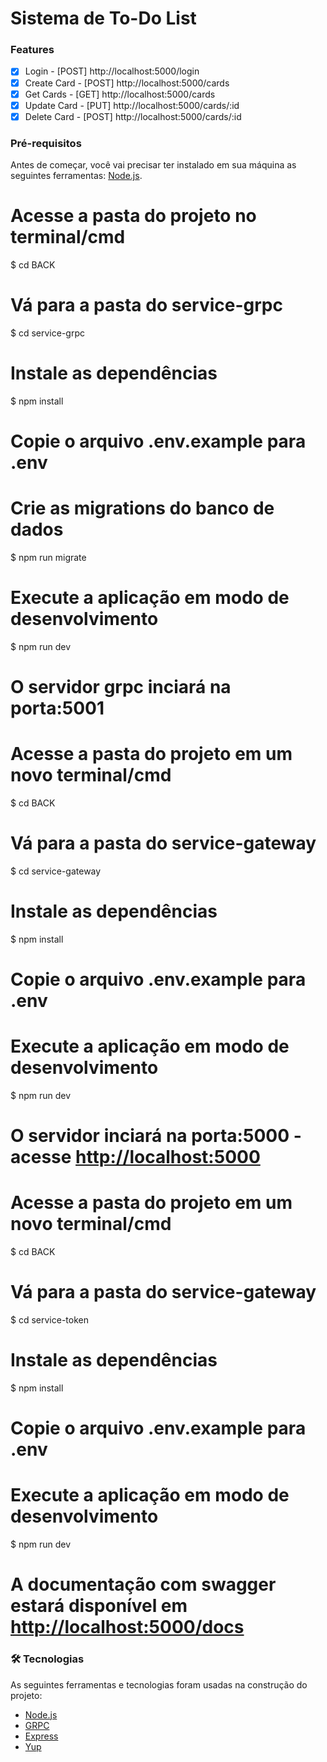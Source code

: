 # Sistema de To-Do List

### Features
- [x] Login - [POST] http://localhost:5000/login
- [x] Create Card - [POST] http://localhost:5000/cards
- [x] Get Cards - [GET] http://localhost:5000/cards
- [x] Update Card - [PUT] http://localhost:5000/cards/:id
- [x] Delete Card - [POST] http://localhost:5000/cards/:id

### Pré-requisitos

Antes de começar, você vai precisar ter instalado em sua máquina as seguintes ferramentas:
[Node.js](https://nodejs.org/en/). 

# Acesse a pasta do projeto no terminal/cmd
$ cd BACK

# Vá para a pasta do service-grpc
$ cd service-grpc

# Instale as dependências
$ npm install

# Copie o arquivo .env.example para .env

# Crie as migrations do banco de dados
$ npm run migrate

# Execute a aplicação em modo de desenvolvimento
$ npm run dev

# O servidor grpc inciará na porta:5001

# Acesse a pasta do projeto em um novo terminal/cmd
$ cd BACK

# Vá para a pasta do service-gateway
$ cd service-gateway

# Instale as dependências
$ npm install

# Copie o arquivo .env.example para .env

# Execute a aplicação em modo de desenvolvimento
$ npm run dev

# O servidor inciará na porta:5000 - acesse <http://localhost:5000> 


# Acesse a pasta do projeto em um novo terminal/cmd
$ cd BACK

# Vá para a pasta do service-gateway
$ cd service-token

# Instale as dependências
$ npm install

# Copie o arquivo .env.example para .env

# Execute a aplicação em modo de desenvolvimento
$ npm run dev



# A documentação com swagger estará disponível em <http://localhost:5000/docs>  

### 🛠 Tecnologias

As seguintes ferramentas e tecnologias foram usadas na construção do projeto:

- [Node.js](https://nodejs.org/en/)
- [GRPC](https://grpc.io/)
- [Express](https://expressjs.com/pt-br/)
- [Yup](https://www.npmjs.com/package/yup/)
